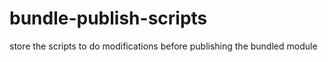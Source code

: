 # bundle-publish-scripts
store the scripts to do modifications before publishing the bundled module 
